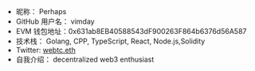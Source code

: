 - 昵称： Perhaps
- GitHub 用户名： vimday
- EVM 钱包地址：0x631ab8EB40588543dF900263F864b6376d56A587
- 技术栈：  Golang, CPP, TypeScript, React, Node.js,Solidity
- Twitter: <a href="https://x.com/noneptr" target="_blank">webtc.eth</a>
- 自我介绍： decentralized web3 enthusiast
